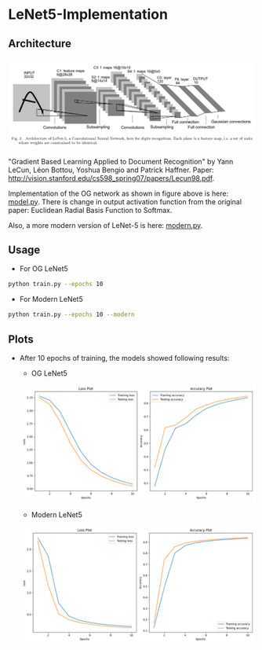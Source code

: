 # LeNet5-Implementation

## Architecture

![LeNet-5 Architecture](./images/architecture.png)

"Gradient Based Learning Applied to Document Recognition" by Yann LeCun, Léon Bottou, Yoshua Bengio and Patrick Haffner.
Paper: http://vision.stanford.edu/cs598_spring07/papers/Lecun98.pdf.

Implementation of the OG network as shown in figure above is here: [model.py](./model/model.py). There is change in output activation function from the original paper: Euclidean Radial Basis Function to Softmax.

Also, a more modern version of LeNet-5 is here: [modern.py](./model/modern.py).

## Usage

- For OG LeNet5

```bash
python train.py --epochs 10
```

- For Modern LeNet5

```bash
python train.py --epochs 10 --modern
```

## Plots

- After 10 epochs of training, the models showed following results:

    - OG LeNet5

    ![OG LeNet-5 Loss and Accuracy Plots](./results/LeNet5.png)

    - Modern LeNet5

    ![Modern LeNet-5 Loss and Accuracy Plots](./results/LeNet5Modern.png)
